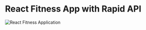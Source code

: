 # React Fitness App with Rapid API

![React Fitness Application](https://i.ibb.co/Yt9spGc/image.png)

